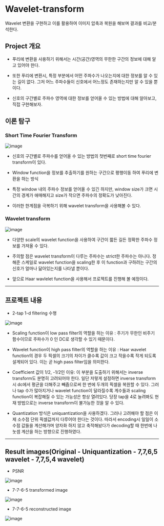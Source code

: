 # Wavelet-transform
Wavelet 변환을 구현하고 이를 활용하여 이미지 압축과 복원을 해보며 결과를 비교/분석한다.

## Project 개요

* 푸리에 변환을 사용하기 위해서는 시간(공간)영역의 무한한 구간의 정보에 대해 알고 있어야 한다.

* 또한 푸리에 변환시, 특정 부분에서 어떤 주파수가 나오는지에 대한 정보를 알 수 있는 길이 없다. 그저 어느 주파수들이 신호에서 어느정도 존재하는지만 알 수 있을 뿐이다.

* 신호의 구간별로 주파수 영역에 대한 정보를 얻어올 수 있는 방법에 대해 알아보고, 직접 구현해보자.


## 이론 탐구

  ### Short Time Fourier Transform
  
  ![image](https://user-images.githubusercontent.com/67624104/118353780-cfc42600-b5a2-11eb-8e2b-c708f31e5d1d.png)

  * 신호의 구간별로 주파수를 얻어올 수 있는 방법의 첫번째로 short time fourier transform이 있다.

  * Window function을 정보를 추출하기를 원하는 구간으로 평행이동 하여 푸리에 변환을 하는 방식

  * 특정 window 내의 주파수 정보를 얻어올 수 있긴 하지만, window size가 크면 시간의 경계가 애매해지고 size가 작으면 주파수의 정확도가 낮아진다.

  * 이러한 한계점을 극복하기 위해 wavelet transform을 사용해볼 수 있다.



  ### Wavelet transform

  ![image](https://user-images.githubusercontent.com/67624104/118353849-3e08e880-b5a3-11eb-8f8a-457adcac18f9.png)

  * 다양한 scale의 wavelet function을 사용하여 구간이 짧든 길든 정확한 주파수 정보를 가져올 수 있다.

  * 주의할 점은 wavelet transform이 다루는 주파수는 strict한 주파수는 아니다. 정해준 스케일로 wavelet function을 scaling한 후 이 function과 구하려는 구간의 신호가 얼마나 닮아있는지를 나타낼 뿐이다.

  * 앞으로 Haar wavlelet function을 사용해서 프로젝트를 진행해 볼 예정이다.



---


## 프로젝트 내용

* 2-tap 1-d filtering 수행

![image](https://user-images.githubusercontent.com/67624104/118354039-17977d00-b5a4-11eb-9867-a1c45bb0c876.png)

* Scaling function이 low pass filter의 역할을 하는 이유 : 주기가 무한인 비주기 함수이므로 주파수가 0 인 DC로 생각할 수 있기 때문이다.

* Wavelet function이 high pass filter의 역할을 하는 이유 : Haar wavelet function의 경우 두 픽셀의 크기의 차이가 클수록 값이 크고 작을수록 작게 되도록 설계되어 있다. 이는 곧 high pass filter임을 의미한다.

* Coefficient 값이 1/2, -1/2인 이유: 이 부분을 도출하기 위해서는 inverse transform도 분명히 고려되어야 한다. 일단 저렇게 설정하면 inverse transform시 dc에서 평균을 더해주고 빼줌으로써 한 번에 두개의 픽셀을 복원할 수 있다. 그러나 tap 수가 많아지거나 wavelet function이 달라질수록 계수들과 scaling function이 복잡해질 수 있는 가능성은 항상 열려있다. 당장 tap을 4로 늘려봐도 현재 방법으로는 inverse transform이 불가능한 것을 알 수 있다.

* Quantization 방식은 uniquantization을 사용하겠다. 그러나 고려해야 할 점은 이제 소수점 단위 픽셀값까지 다루어야 한다는 것이다. 따라서 encoding시 일일이 소수점 값들을 계산해가며 양자화 하지 않고 축적해놨다가 decoding할 때 한번에 나눗셈 계산을 하는 방향으로 진행하였다.


---

## Result images(Original - Uniquantization - 7,7,6,5 wavelet - 7,7,5,4 wavelet)

* PSNR

![image](https://user-images.githubusercontent.com/67624104/118354431-fcc60800-b5a5-11eb-87fe-6e4ffbe2155f.png)


* 7-7-6-5 transformed image

![image](https://user-images.githubusercontent.com/67624104/118354488-44e52a80-b5a6-11eb-9d98-5b6dadcb11b7.png)


* 7-7-6-5 reconstructed image

![image](https://user-images.githubusercontent.com/67624104/118354549-8675d580-b5a6-11eb-8c1d-9102c4f34b8d.png)


